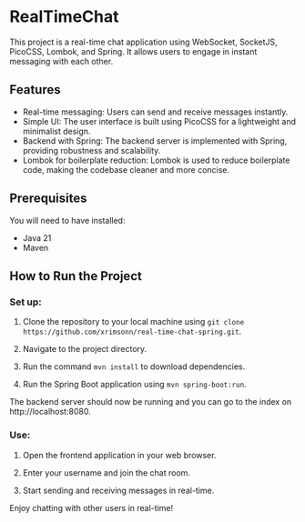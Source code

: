 # RealTimeChat

This project is a real-time chat application using WebSocket, SocketJS, PicoCSS, Lombok, and Spring. It allows users to engage in instant messaging with each other.

## Features

- Real-time messaging: Users can send and receive messages instantly.
- Simple UI: The user interface is built using PicoCSS for a lightweight and minimalist design.
- Backend with Spring: The backend server is implemented with Spring, providing robustness and scalability.
- Lombok for boilerplate reduction: Lombok is used to reduce boilerplate code, making the codebase cleaner and more concise.

## Prerequisites

You will need to have installed:

- Java 21
- Maven

## How to Run the Project

### Set up:

1. Clone the repository to your local machine using `git clone https://github.com/xrimsonn/real-time-chat-spring.git`.

2. Navigate to the project directory.

3. Run the command `mvn install` to download dependencies.

4. Run the Spring Boot application using `mvn spring-boot:run`.

The backend server should now be running and you can go to the index on http://localhost:8080.

### Use:

1. Open the frontend application in your web browser.

2. Enter your username and join the chat room.

3. Start sending and receiving messages in real-time.

Enjoy chatting with other users in real-time!
